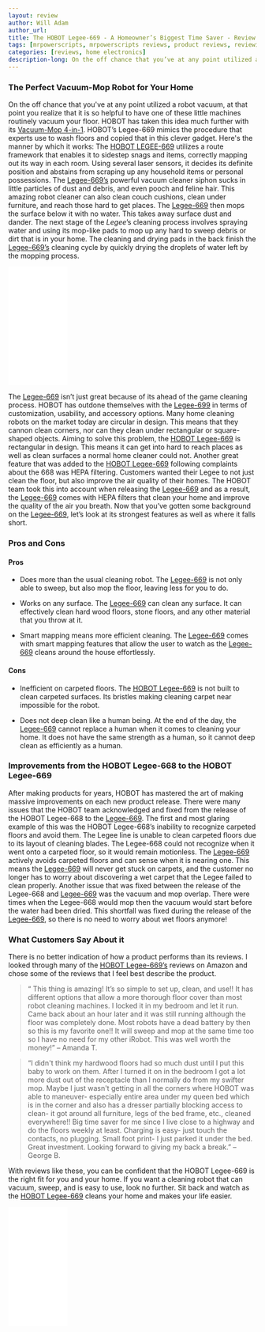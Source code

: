 ```yaml
---
layout: review
author: Will Adam
author_url: 
title: The HOBOT Legee-669 - A Homeowner’s Biggest Time Saver - Review
tags: [mrpowerscripts, mrpowerscripts reviews, product reviews, reviewing amazon products, amazon product]
categories: [reviews, home electronics]
description-long: On the off chance that you’ve at any point utilized a robot vacuum, at that point you realize that it is so helpful to have one of these little machines routinely vacuum your floor. HOBOT has taken this idea much further with its Vacuum-Mop 4-in-1. HOBOT’s Legee-669 mimics the procedure that experts use to wash floors and copied that in this clever gadget. Here’s the manner by which it works The HOBOT LEGEE-669 utilizes a route framework that enables it to sidestep snags and items, correctly mapping out its way in each room. Using several laser sensors, it decides its definite position and abstains from scraping up any household items or personal possessions. The Legee-669’s powerful vacuum cleaner siphon sucks in little particles of dust and debris, and even pooch and feline hair. This amazing robot cleaner can also clean couch cushions, clean under furniture, and reach those hard to get places. The Legee-669 then mops the surface below it with no water. This takes away surface dust and dander. The next stage of the Legee’s cleaning process involves spraying water and using its mop-like pads to mop up any hard to sweep debris or dirt that is in your home. The cleaning and drying pads in the back finish the Legee-669’s cleaning cycle by quickly drying the droplets of water left by the mopping process.
---
```


### The Perfect Vacuum-Mop Robot for Your Home
On the off chance that you've at any point utilized a robot vacuum, at that point you realize that it is so helpful to have one of these little machines  routinely vacuum your floor. HOBOT has taken this idea much further with its [Vacuum-Mop 4-in-1](https://www.amazon.com/HOBOT-LEGEE-669-Vacuum-Mop-Automatic-Brushless/dp/B07QKDDVZY/ref=as_li_ss_tl?keywords=Legee-669&qid=1565292653&s=gateway&sr=8-2&linkCode=ll1&tag=mrpowerscript-20&linkId=1d7061d7fe8f0b3230558deab6b77938&language=en_US). HOBOT’s Legee-669 mimics the procedure that experts use to wash floors and copied that in this clever gadget. Here's the manner by which it works: The [HOBOT LEGEE-669](https://www.amazon.com/HOBOT-LEGEE-669-Vacuum-Mop-Automatic-Brushless/dp/B07QKDDVZY/ref=as_li_ss_tl?keywords=Legee-669&qid=1565292653&s=gateway&sr=8-2&linkCode=ll1&tag=mrpowerscript-20&linkId=1d7061d7fe8f0b3230558deab6b77938&language=en_US) utilizes a route framework that enables it to sidestep snags and items, correctly mapping out its way in each room. Using several laser sensors, it decides its definite position and abstains from scraping up any household items or personal possessions. The [Legee-669’s](https://www.amazon.com/HOBOT-LEGEE-669-Vacuum-Mop-Automatic-Brushless/dp/B07QKDDVZY/ref=as_li_ss_tl?keywords=Legee-669&qid=1565292653&s=gateway&sr=8-2&linkCode=ll1&tag=mrpowerscript-20&linkId=1d7061d7fe8f0b3230558deab6b77938&language=en_US) powerful vacuum cleaner siphon sucks in little particles of dust and debris, and even pooch and feline hair. This amazing robot cleaner can also clean couch cushions, clean under furniture, and reach those hard to get places. The [Legee-669](https://www.amazon.com/HOBOT-LEGEE-669-Vacuum-Mop-Automatic-Brushless/dp/B07QKDDVZY/ref=as_li_ss_tl?keywords=Legee-669&qid=1565292653&s=gateway&sr=8-2&linkCode=ll1&tag=mrpowerscript-20&linkId=1d7061d7fe8f0b3230558deab6b77938&language=en_US) then mops the surface below it with no water. This takes away surface dust and dander. The next stage of the *Legee*’s cleaning process involves spraying water and using its mop-like pads to mop up any hard to sweep debris or dirt that is in your home. The cleaning and drying pads in the back finish the [Legee-669’s](https://www.amazon.com/HOBOT-LEGEE-669-Vacuum-Mop-Automatic-Brushless/dp/B07QKDDVZY/ref=as_li_ss_tl?keywords=Legee-669&qid=1565292653&s=gateway&sr=8-2&linkCode=ll1&tag=mrpowerscript-20&linkId=1d7061d7fe8f0b3230558deab6b77938&language=en_US) cleaning cycle by quickly drying the droplets of water left by the mopping process.

<iframe style="width:120px;height:240px;" marginwidth="0" marginheight="0" scrolling="no" frameborder="0" src="//ws-na.amazon-adsystem.com/widgets/q?ServiceVersion=20070822&OneJS=1&Operation=GetAdHtml&MarketPlace=US&source=ss&ref=as_ss_li_til&ad_type=product_link&tracking_id=mrpowerscript-20&language=en_US&marketplace=amazon&region=US&placement=B07QKDDVZY&asins=B07QKDDVZY&linkId=1d54b3149e0596385cb264f83bc37e82&show_border=true&link_opens_in_new_window=true"></iframe>

The [Legee-669](https://www.amazon.com/HOBOT-LEGEE-669-Vacuum-Mop-Automatic-Brushless/dp/B07QKDDVZY/ref=as_li_ss_tl?keywords=Legee-669&qid=1565292653&s=gateway&sr=8-2&linkCode=ll1&tag=mrpowerscript-20&linkId=1d7061d7fe8f0b3230558deab6b77938&language=en_US) isn’t just great because of its ahead of the game cleaning process. HOBOT has outdone themselves with the [Legee-699](https://www.amazon.com/HOBOT-LEGEE-669-Vacuum-Mop-Automatic-Brushless/dp/B07QKDDVZY/ref=as_li_ss_tl?keywords=Legee-669&qid=1565292653&s=gateway&sr=8-2&linkCode=ll1&tag=mrpowerscript-20&linkId=1d7061d7fe8f0b3230558deab6b77938&language=en_US) in terms of customization, usability, and accessory options. Many home cleaning robots on the market today are circular in design. This means that they cannon clean corners, nor can they clean under rectangular or square-shaped objects. Aiming to solve this problem, the [HOBOT Legee-669](https://www.amazon.com/HOBOT-LEGEE-669-Vacuum-Mop-Automatic-Brushless/dp/B07QKDDVZY/ref=as_li_ss_tl?keywords=Legee-669&qid=1565292653&s=gateway&sr=8-2&linkCode=ll1&tag=mrpowerscript-20&linkId=1d7061d7fe8f0b3230558deab6b77938&language=en_US) is rectangular in design. This means it can get into hard to reach places as well as clean surfaces a normal home cleaner could not. Another great feature that was added to the [HOBOT Legee-669](https://www.amazon.com/HOBOT-LEGEE-669-Vacuum-Mop-Automatic-Brushless/dp/B07QKDDVZY/ref=as_li_ss_tl?keywords=Legee-669&qid=1565292653&s=gateway&sr=8-2&linkCode=ll1&tag=mrpowerscript-20&linkId=1d7061d7fe8f0b3230558deab6b77938&language=en_US) following complaints about the 668 was HEPA filtering. Customers wanted their Legee to not just clean the floor, but also improve the air quality of their homes. The HOBOT team took this into account when releasing the [Legee-669](https://www.amazon.com/HOBOT-LEGEE-669-Vacuum-Mop-Automatic-Brushless/dp/B07QKDDVZY/ref=as_li_ss_tl?keywords=Legee-669&qid=1565292653&s=gateway&sr=8-2&linkCode=ll1&tag=mrpowerscript-20&linkId=1d7061d7fe8f0b3230558deab6b77938&language=en_US) and as a result, the [Legee-669](https://www.amazon.com/HOBOT-LEGEE-669-Vacuum-Mop-Automatic-Brushless/dp/B07QKDDVZY/ref=as_li_ss_tl?keywords=Legee-669&qid=1565292653&s=gateway&sr=8-2&linkCode=ll1&tag=mrpowerscript-20&linkId=1d7061d7fe8f0b3230558deab6b77938&language=en_US) comes with HEPA filters that clean your home and improve the quality of the air you breath. Now that you’ve gotten some background on the [Legee-669](https://www.amazon.com/HOBOT-LEGEE-669-Vacuum-Mop-Automatic-Brushless/dp/B07QKDDVZY/ref=as_li_ss_tl?keywords=Legee-669&qid=1565292653&s=gateway&sr=8-2&linkCode=ll1&tag=mrpowerscript-20&linkId=1d7061d7fe8f0b3230558deab6b77938&language=en_US), let’s look at its strongest features as well as where it falls short.

  

### Pros and Cons

#### Pros

* Does more than the usual cleaning robot. The [Legee-669](https://www.amazon.com/HOBOT-LEGEE-669-Vacuum-Mop-Automatic-Brushless/dp/B07QKDDVZY/ref=as_li_ss_tl?keywords=Legee-669&qid=1565292653&s=gateway&sr=8-2&linkCode=ll1&tag=mrpowerscript-20&linkId=1d7061d7fe8f0b3230558deab6b77938&language=en_US) is not only able to sweep, but also mop the floor, leaving less for you to do.

* Works on any surface. The [Legee-669](https://www.amazon.com/HOBOT-LEGEE-669-Vacuum-Mop-Automatic-Brushless/dp/B07QKDDVZY/ref=as_li_ss_tl?keywords=Legee-669&qid=1565292653&s=gateway&sr=8-2&linkCode=ll1&tag=mrpowerscript-20&linkId=1d7061d7fe8f0b3230558deab6b77938&language=en_US) can clean any surface. It can effectively clean hard wood floors, stone floors, and any other material that you throw at it.

* Smart mapping means more efficient cleaning. The [Legee-669](https://www.amazon.com/HOBOT-LEGEE-669-Vacuum-Mop-Automatic-Brushless/dp/B07QKDDVZY/ref=as_li_ss_tl?keywords=Legee-669&qid=1565292653&s=gateway&sr=8-2&linkCode=ll1&tag=mrpowerscript-20&linkId=1d7061d7fe8f0b3230558deab6b77938&language=en_US) comes with smart mapping features that allow the user to watch as the [Legee-669](https://www.amazon.com/HOBOT-LEGEE-669-Vacuum-Mop-Automatic-Brushless/dp/B07QKDDVZY/ref=as_li_ss_tl?keywords=Legee-669&qid=1565292653&s=gateway&sr=8-2&linkCode=ll1&tag=mrpowerscript-20&linkId=1d7061d7fe8f0b3230558deab6b77938&language=en_US) cleans around the house effortlessly.

#### Cons

* Inefficient on carpeted floors. The [HOBOT Legee-669](https://www.amazon.com/HOBOT-LEGEE-669-Vacuum-Mop-Automatic-Brushless/dp/B07QKDDVZY/ref=as_li_ss_tl?keywords=Legee-669&qid=1565292653&s=gateway&sr=8-2&linkCode=ll1&tag=mrpowerscript-20&linkId=1d7061d7fe8f0b3230558deab6b77938&language=en_US) is not built to clean carpeted surfaces. Its bristles making cleaning carpet near impossible for the robot.

* Does not deep clean like a human being. At the end of the day, the [Legee-669](https://www.amazon.com/HOBOT-LEGEE-669-Vacuum-Mop-Automatic-Brushless/dp/B07QKDDVZY/ref=as_li_ss_tl?keywords=Legee-669&qid=1565292653&s=gateway&sr=8-2&linkCode=ll1&tag=mrpowerscript-20&linkId=1d7061d7fe8f0b3230558deab6b77938&language=en_US) cannot replace a human when it comes to cleaning your home. It does not have the same strength as a human, so it cannot deep clean as efficiently as a human.

### Improvements from the HOBOT Legee-668 to the HOBOT Legee-669

After making products for years, HOBOT has mastered the art of making massive improvements on each new product release. There were many issues that the HOBOT team acknowledged and fixed from the release of the HOBOT Legee-668 to the [Legee-669](https://www.amazon.com/HOBOT-LEGEE-669-Vacuum-Mop-Automatic-Brushless/dp/B07QKDDVZY/ref=as_li_ss_tl?keywords=Legee-669&qid=1565292653&s=gateway&sr=8-2&linkCode=ll1&tag=mrpowerscript-20&linkId=1d7061d7fe8f0b3230558deab6b77938&language=en_US). The first and most glaring example of this was the HOBOT Legee-668’s inability to recognize carpeted floors and avoid them. The Legee line is unable to clean carpeted floors due to its layout of cleaning blades. The Legee-668 could not recognize when it went onto a carpeted floor, so it would remain motionless. The [Legee-669](https://www.amazon.com/HOBOT-LEGEE-669-Vacuum-Mop-Automatic-Brushless/dp/B07QKDDVZY/ref=as_li_ss_tl?keywords=Legee-669&qid=1565292653&s=gateway&sr=8-2&linkCode=ll1&tag=mrpowerscript-20&linkId=1d7061d7fe8f0b3230558deab6b77938&language=en_US) actively avoids carpeted floors and can sense when it is nearing one. This means the [Legee-669](https://www.amazon.com/HOBOT-LEGEE-669-Vacuum-Mop-Automatic-Brushless/dp/B07QKDDVZY/ref=as_li_ss_tl?keywords=Legee-669&qid=1565292653&s=gateway&sr=8-2&linkCode=ll1&tag=mrpowerscript-20&linkId=1d7061d7fe8f0b3230558deab6b77938&language=en_US) will never get stuck on carpets, and the customer no longer has to worry about discovering a wet carpet that the Legee failed to clean properly. Another issue that was fixed between the release of the Legee-668 and [Legee-669](https://www.amazon.com/HOBOT-LEGEE-669-Vacuum-Mop-Automatic-Brushless/dp/B07QKDDVZY/ref=as_li_ss_tl?keywords=Legee-669&qid=1565292653&s=gateway&sr=8-2&linkCode=ll1&tag=mrpowerscript-20&linkId=1d7061d7fe8f0b3230558deab6b77938&language=en_US) was the vacuum and mop overlap. There were times when the Legee-668 would mop then the vacuum would start before the water had been dried. This shortfall was fixed during the release of the [Legee-669](https://www.amazon.com/HOBOT-LEGEE-669-Vacuum-Mop-Automatic-Brushless/dp/B07QKDDVZY/ref=as_li_ss_tl?keywords=Legee-669&qid=1565292653&s=gateway&sr=8-2&linkCode=ll1&tag=mrpowerscript-20&linkId=1d7061d7fe8f0b3230558deab6b77938&language=en_US), so there is no need to worry about wet floors anymore!

### What Customers Say About it

There is no better indication of how a product performs than its reviews. I looked through many of the [HOBOT Legee-669’s](https://www.amazon.com/HOBOT-LEGEE-669-Vacuum-Mop-Automatic-Brushless/dp/B07QKDDVZY/ref=as_li_ss_tl?keywords=Legee-669&qid=1565292653&s=gateway&sr=8-2&linkCode=ll1&tag=mrpowerscript-20&linkId=1d7061d7fe8f0b3230558deab6b77938&language=en_US) reviews on Amazon and chose some of the reviews that I feel best describe the product.

> “ This thing is amazing! It’s so simple to set up, clean, and use!! It has different options that allow a more thorough floor cover than most robot cleaning machines. I locked it in my bedroom and let it run. Came back about an hour later and it was still running although the floor was completely done. Most robots have a dead battery by then so this is my favorite one!! It will sweep and mop at the same time too so I have no need for my other iRobot. This was well worth the money!” – Amanda T.

> “I didn't think my hardwood floors had so much dust until I put this baby to work on them. After I turned it on in the bedroom I got a lot more dust out of the receptacle than I normally do from my swifter mop. Maybe I just wasn't getting in all the corners where HOBOT was able to maneuver- especially entire area under my queen bed which is in the corner and also has a dresser partially blocking access to clean- it got around all furniture, legs of the bed frame, etc., cleaned everywhere!! Big time saver for me since I live close to a highway and do the floors weekly at least. Charging is easy- just touch the contacts, no plugging. Small foot print- I just parked it under the bed. Great investment. Looking forward to giving my back a break.” – George B.

With reviews like these, you can be confident that the HOBOT Legee-669 is the right fit for you and your home. If you want a cleaning robot that can vacuum, sweep, and is easy to use, look no further. Sit back and watch as the [HOBOT Legee-669](https://www.amazon.com/HOBOT-LEGEE-669-Vacuum-Mop-Automatic-Brushless/dp/B07QKDDVZY/ref=as_li_ss_tl?keywords=Legee-669&qid=1565292653&s=gateway&sr=8-2&linkCode=ll1&tag=mrpowerscript-20&linkId=1d7061d7fe8f0b3230558deab6b77938&language=en_US) cleans your home and makes your life easier.

<iframe style="width:120px;height:240px;" marginwidth="0" marginheight="0" scrolling="no" frameborder="0" src="//ws-na.amazon-adsystem.com/widgets/q?ServiceVersion=20070822&OneJS=1&Operation=GetAdHtml&MarketPlace=US&source=ss&ref=as_ss_li_til&ad_type=product_link&tracking_id=mrpowerscript-20&language=en_US&marketplace=amazon&region=US&placement=B07QKDDVZY&asins=B07QKDDVZY&linkId=1d54b3149e0596385cb264f83bc37e82&show_border=true&link_opens_in_new_window=true"></iframe>